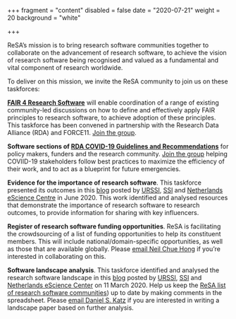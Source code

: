 +++
fragment = "content"
disabled = false
date = "2020-07-21"
weight = 20
background = "white"

+++

ReSA’s mission is to bring research software communities together to collaborate on the advancement of research software, to achieve the vision of research software being recognised and valued as a fundamental and vital component of research worldwide.

To deliver on this mission, we invite the ReSA community to join us on these taskforces:

**[FAIR 4 Research Software](https://www.rd-alliance.org/groups/fair-4-research-software-fair4rs-wg)** will enable coordination of a range of existing community-led discussions on how to define and effectively apply FAIR principles to research software, to achieve adoption of these principles. This taskforce has been convened in partnership with the Research Data Alliance (RDA) and FORCE11. [Join the group](https://www.rd-alliance.org/groups/fair-4-research-software-fair4rs-wg).

**Software sections of [RDA COVID-19 Guidelines and Recommendations](https://www.rd-alliance.org/group/rda-covid19-rda-covid19-omics-rda-covid19-epidemiology-rda-covid19-clinical-rda-covid19-0)** for policy makers, funders and the research community. [Join the group](https://www.rd-alliance.org/groups/rda-covid19-software) helping COVIID-19 stakeholders follow best practices to maximize the efficiency of their work, and to act as a blueprint for future emergencies.

**Evidence for the importance of research software**. This taskforce presented its outcomes in this [blog](https://doi.org/10.5281/zenodo.3884311) posted by [URSSI](http://urssi.us/blog/2020/06/08/evidence-for-the-importance-of-research-software/), [SSI](https://www.software.ac.uk/blog/2020-06-08-evidence-importance-research-software) and [Netherlands eScience Centre](https://blog.esciencecenter.nl/evidence-for-the-importance-of-research-software-1cb4a49077f3) in June 2020. This work identified and analysed resources that demonstrate the importance of research software to research outcomes, to provide information for sharing with key influencers. 

**Register of research software funding opportunities**. ReSA is facilitating the crowdsourcing of a list of funding opportunities to help its constituent members. This will include national/domain-specific opportunities, as well as those that are available globally. Please [email Neil Chue Hong](mailto:N.ChueHong@software.ac.uk) if you’re interested in collaborating on this.

**Software landscape analysis**. This taskforce identified and analysed the research software landscape in this [blog](http://doi.org/10.5281/zenodo.3699950) posted by [URSSI](http://urssi.us/blog/2020/03/11/the-research-software-alliance-resa-and-the-community-landscape/), [SSI](http://urssi.us/blog/2020/03/11/the-research-software-alliance-resa-and-the-community-landscape/) and [Netherlands eScience Center](https://blog.esciencecenter.nl/the-research-software-alliance-resa-and-the-community-landscape-9b8a6290ebb3) on 11 March 2020. Help us keep the [ReSA list of research software communities](https://docs.google.com/spreadsheets/d/15JHqOxR4HIKHYe821IPvbxIuXP1zMjXKGEIJwB-GPqE/edit#gid=0)) up to date by making comments in the spreadsheet. Please [email Daniel S. Katz](mailto:dskatz@illinois.edu) if you are interested in writing a landscape paper based on further analysis.